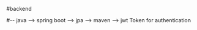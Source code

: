 #backend 

#-- java
        --> spring boot
        --> jpa
        --> maven
        --> jwt Token for authentication
        

